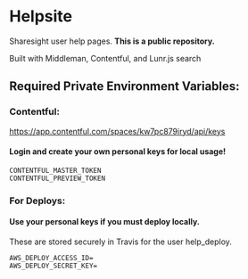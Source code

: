 # Helpsite
Sharesight user help pages.  **This is a public repository.**

Built with Middleman, Contentful, and Lunr.js search


## Required Private Environment Variables:

### Contentful:
https://app.contentful.com/spaces/kw7pc879iryd/api/keys
#### Login and create your own personal keys for local usage!
```
CONTENTFUL_MASTER_TOKEN
CONTENTFUL_PREVIEW_TOKEN
```

### For Deploys:
#### Use your personal keys if you must deploy locally.
These are stored securely in Travis for the user help_deploy.
```
AWS_DEPLOY_ACCESS_ID=
AWS_DEPLOY_SECRET_KEY=
```
